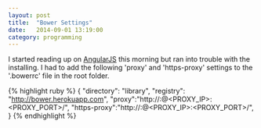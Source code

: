 ```yaml
---
layout: post
title:  "Bower Settings"
date:   2014-09-01 13:19:00
category: programming
---
```

I started reading up on [AngularJS](https://docs.angularjs.org/tutorial) this morning but ran into trouble with the installing. I had to add the following 
'proxy' and 'https-proxy' settings to the '.bowerrc' file in the root folder.

{% highlight ruby %}
{
  "directory": "library",
  "registry": "http://bower.herokuapp.com",
  "proxy":"http://<USERNAME>:<PASSWORD>@<PROXY_IP>:<PROXY_PORT>/",
  "https-proxy":"http://<USERNAME>:<PASSWORD>@<PROXY_IP>:<PROXY_PORT>/",
}
{% endhighlight %}